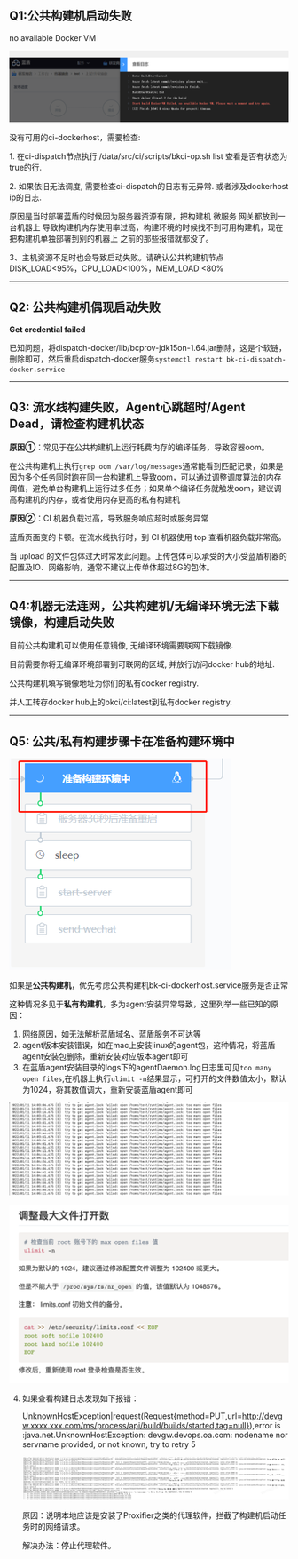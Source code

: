 ## Q1:公共构建机启动失败

no available Docker VM

![](../../../../assets/image-20220301101202-ceNsG.png)

没有可用的ci-dockerhost，需要检查:

1\. 在ci-dispatch节点执行 /data/src/ci/scripts/bkci-op.sh list 查看是否有状态为true的行.

2\. 如果依旧无法调度, 需要检查ci-dispatch的日志有无异常. 或者涉及dockerhost ip的日志.

原因是当时部署蓝盾的时候因为服务器资源有限，把构建机 微服务 网关都放到一台机器上 导致构建机内存使用率过高，构建环境的时候找不到可用构建机，现在把构建机单独部署到别的机器上 之前的那些报错就都没了。

3、主机资源不足时也会导致启动失败。请确认公共构建机节点 DISK_LOAD<95%，CPU_LOAD<100%，MEM_LOAD <80%

---

## Q2: 公共构建机偶现启动失败

**Get credential failed**

已知问题，将dispatch-docker/lib/bcprov-jdk15on-1.64.jar删除，这是个软链，删除即可，然后重启dispatch-docker服务`systemctl restart bk-ci-dispatch-docker.service`

---

## Q3: 流水线构建失败，Agent心跳超时/Agent Dead，请检查构建机状态

**原因①**：常见于在公共构建机上运行耗费内存的编译任务，导致容器oom。

在公共构建机上执行`grep oom /var/log/messages`通常能看到匹配记录，如果是因为多个任务同时跑在同一台构建机上导致oom，可以通过调整调度算法的内存阈值，避免单台构建机上运行过多任务；如果单个编译任务就触发oom，建议调高构建机的内存，或者使用内存更高的私有构建机



**原因②**：CI 机器负载过高，导致服务响应超时或服务异常

蓝盾页面变的卡顿。在流水线执行时，到 CI 机器使用 top 查看机器负载非常高。

当 upload 的文件包体过大时常发此问题。上传包体可以承受的大小受蓝盾机器的配置及IO、网络影响，通常不建议上传单体超过8G的包体。

---

## Q4:机器无法连网，公共构建机/无编译环境无法下载镜像，构建启动失败

目前公共构建机可以使用任意镜像, 无编译环境需要联网下载镜像.

目前需要你将无编译环境部署到可联网的区域, 并放行访问docker hub的地址.

公共构建机填写镜像地址为你们的私有docker registry.

并人工转存docker hub上的bkci/ci:latest到私有docker registry.



---

## Q5: 公共/私有构建步骤卡在准备构建环境中

![](../../../../assets/企业微信截图_16419529383724.png)

如果是**公共构建机**，优先考虑公共构建机bk-ci-dockerhost.service服务是否正常

这种情况多见于**私有构建机**，多为agent安装异常导致，这里列举一些已知的原因：

1. 网络原因，如无法解析蓝盾域名、蓝盾服务不可达等
2. agent版本安装错误，如在mac上安装linux的agent包，这种情况，将蓝盾agent安装包删除，重新安装对应版本agent即可
3. 在蓝盾agent安装目录的logs下的agentDaemon.log日志里可见`too many open files`,在机器上执行`ulimit -n`结果显示，可打开的文件数值太小，默认为1024，将其数值调大，重新安装蓝盾agent即可

![](../../../../assets/wecom-temp-2cf366a83acf24ef09ae7dff30c47354.png)

![](../../../../assets/wecom-temp-2eadbe319d03b3049c6b4cf300cda012.png)



4. 如果查看构建日志发现如下报错：

   UnknownHostException|request(Request{method=PUT,url=http://devgw.xxxx.xxx.com/ms/process/api/build/builds/started,tag=null}),error is :java.net.UnknownHostException: devgw.devops.oa.com: nodename nor servname provided, or not known, try to retry 5

   ![](../../../../assets/start_agent_fail.png)

   

   原因：说明本地应该是安装了Proxifier之类的代理软件，拦截了构建机启动任务时的网络请求。

   解决办法：停止代理软件。

